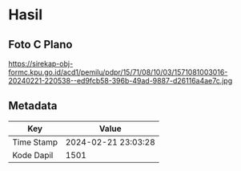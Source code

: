 # Hasil

## Foto C Plano

https://sirekap-obj-formc.kpu.go.id/acd1/pemilu/pdpr/15/71/08/10/03/1571081003016-20240221-220538--ed9fcb58-396b-49ad-9887-d26116a4ae7c.jpg


## Metadata

| Key        | Value               |
| ---------- | ------------------- |
| Time Stamp | 2024-02-21 23:03:28 |
| Kode Dapil | 1501                |



